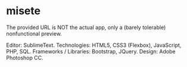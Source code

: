 # misete
The provided URL is NOT the actual app, only a (barely tolerable) nonfunctional preview.

Editor: SublimeText. 
Technologies: HTML5, CSS3 (Flexbox), JavaScript, PHP, SQL. 
Frameworks / Libraries: Bootstrap, JQuery. 
Design: Adobe Photoshop CC.
